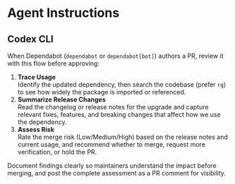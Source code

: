 # Agent Instructions

## Codex CLI

When Dependabot (`dependabot` or `dependabot[bot]`) authors a PR, review it with this flow before approving:

1. **Trace Usage**  
   Identify the updated dependency, then search the codebase (prefer `rg`) to see how widely the package is imported or referenced.
2. **Summarize Release Changes**  
   Read the changelog or release notes for the upgrade and capture relevant fixes, features, and breaking changes that affect how we use the dependency.
3. **Assess Risk**  
   Rate the merge risk (Low/Medium/High) based on the release notes and current usage, and recommend whether to merge, request more verification, or hold the PR.

Document findings clearly so maintainers understand the impact before merging, and post the complete assessment as a PR comment for visibility.
